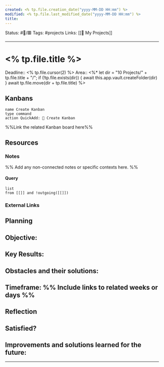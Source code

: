 ```yaml
---
created: <% tp.file.creation_date("yyyy-MM-DD HH:mm") %>
modified: <% tp.file.last_modified_date("yyyy-MM-DD HH:mm") %>
title:
---
```


Status: #🚧/🟥
Tags: #projects
Links: [[🚧 My Projects]]
___

# <% tp.file.title %>
Deadline:: <% tp.file.cursor(2) %>
Area:: 
<%*
	let dir = "10 Projects/" + tp.file.title + "/";
	if (!tp.file.exists(dir)) {
		await this.app.vault.createFolder(dir)
	}
	await tp.file.move(dir + tp.file.title)
%>
## Kanbans
```button
name Create Kanban
type command
action QuickAdd: 📌 Create Kanban
```
%%Link the related Kanban board here%%

## Resources

### Notes
%% Add any non-connected notes or specific contexts here. %%

#### Query

```dataview
list
from [[]] and !outgoing([[]])
```

### External Links

## Planning

**Objective:**
- 

**Key Results:**
- 

**Obstacles and their solutions:**
- 

**Timeframe:**
%% Include links to related weeks or days %%
- 

## Reflection

**Satisfied?**
- 

**Improvements and solutions learned for the future**:
- 

___

